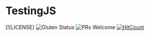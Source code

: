 # TestingJS
[![LICENSE]
![Gluten Status](https://img.shields.io/badge/Gluten-Free-green.svg)
![PRs Welcome](https://img.shields.io/badge/PRs-welcome-brightgreen.svg)
[![HitCount](http://hits.dwyl.com/front-end-by-rimantas/8-grupe-portfolio.svg)](http://hits.dwyl.com/front-end-by-rimantas/8-grupe-portfolio)
